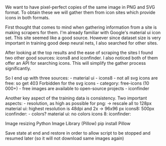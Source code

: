 We want to have pixel-perfect copies of the same image in PNG and SVG format. To obtain these we will gather them from icon sites which provide icons in both formats.

First thought that comes to mind when gathering information from a site is making scrapers for them. I'm already familiar with Google's material ui icon set. This site seemed like a good source. However since dataset size is very important in training good deep neural nets, I also searched for other sites.

After looking at the top results and the ease of scraping the sites I found two other good sources: icons8 and iconfinder. I also noticed both of them offer an API for searching icons. This will simplify the gather process significantly.

So I end up with three sources:
	- material ui
	- icons8
		- not all svg icons are free: so get 403 Forbidden for the svg icons
		- category: free-icons (10 000+)
		- free images are available to open-source projects
	- iconfinder

Another key aspect of the training data is consistency. 
Two important aspects:
	- resolution, as high as possible for png: -> rescale all to 128px
		material ui: highest resolution is 48dpi and 2x -> 96x96 px
		icons8: 500px
		iconfinder: 
	- colors?
		material ui: no colors
		icons 8:
		iconfinder:


Image resizing
	Python Image Library (Pillow)
	pip install Pillow

Save state at end and restore in order to allow script to be stopped and resumed later (so it will not download same images again)



